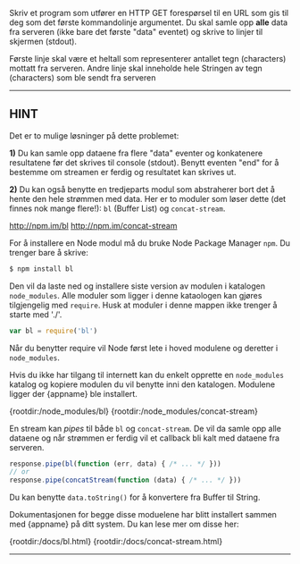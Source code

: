 Skriv et program som utfører en HTTP GET forespørsel til en URL som gis til deg som det første kommandolinje argumentet. Du skal samle opp **alle** data fra serveren (ikke bare det første "data" eventet) og skrive to linjer til skjermen (stdout).

Første linje skal være et heltall som representerer antallet tegn (characters) mottatt fra serveren. Andre linje skal inneholde hele Stringen av tegn (characters) som ble sendt fra serveren


----------------------------------------------------------------------
## HINT

Det er to mulige løsninger på dette problemet:

**1)** Du kan samle opp dataene fra flere "data" eventer og konkatenere resultatene før det skrives til console (stdout). Benytt eventen "end" for å bestemme om streamen er ferdig og resultatet kan skrives ut. 

**2)** Du kan også benytte en tredjeparts modul som abstraherer bort det å hente den hele strømmen med data. Her er to moduler som løser dette (det finnes nok mange flere!): `bl` (Buffer List) og `concat-stream`.

  <http://npm.im/bl>
  <http://npm.im/concat-stream>

For å installere en Node modul må du bruke Node Package Manager `npm`. Du trenger bare å skrive:

```sh
$ npm install bl
```

Den vil da laste ned og installere siste version av modulen i katalogen `node_modules`. Alle moduler som ligger i denne kataologen kan gjøres tilgjengelig med `require`. Husk at moduler i denne mappen ikke trenger å starte med './'.

```js
var bl = require('bl')
```

Når du benytter require vil Node først lete i hoved modulene og deretter i `node_modules`.

Hvis du ikke har tilgang til internett kan du enkelt opprette en `node_modules` katalog og kopiere modulen du vil benytte inni den katalogen. Modulene ligger der {appname} ble installert. 

  {rootdir:/node_modules/bl}
  {rootdir:/node_modules/concat-stream}

En stream kan *pipes* til både `bl` og `concat-stream`. De vil da samle opp alle dataene og når strømmen er ferdig vil et callback bli kalt med dataene fra serveren. 

```js
response.pipe(bl(function (err, data) { /* ... */ }))
// or
response.pipe(concatStream(function (data) { /* ... */ }))
```

Du kan benytte `data.toString()` for å konvertere fra Buffer til String.

Dokumentasjonen for begge disse moduelene har blitt installert sammen med {appname} på ditt system. Du kan lese mer om disse her:

  {rootdir:/docs/bl.html}
  {rootdir:/docs/concat-stream.html}

----------------------------------------------------------------------